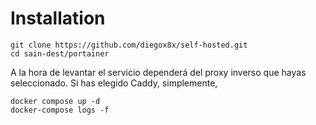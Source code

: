 # Installation

```
git clone https://github.com/diegox8x/self-hosted.git
cd sain-dest/portainer
```

A la hora de levantar el servicio dependerá del proxy inverso que hayas seleccionado. Si has elegido Caddy, simplemente,

```
docker compose up -d
docker-compose logs -f
```

